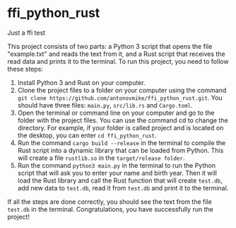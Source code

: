 # ffi_python_rust
Just a ffi test

This project consists of two parts: a Python 3 script that opens the file "example.txt" and reads the text from it, and a Rust script that receives the read data and prints it to the terminal. 
To run this project, you need to follow these steps:

1. Install Python 3 and Rust on your computer.
2. Clone the project files to a folder on your computer using the command ```git clone https://github.com/antonovmike/ffi_python_rust.git```. You should have three files: `main.py`, `src/lib.rs` and `Cargo.toml`.
3. Open the terminal or command line on your computer and go to the folder with the project files. You can use the command cd to change the directory. For example, if your folder is called project and is located on the desktop, you can enter ```cd ffi_python_rust```.
4. Run the command ```cargo build --release``` in the terminal to compile the Rust script into a dynamic library that can be loaded from Python. This will create a file `rustlib.so` in the `target/release folder`.
5. Run the command ```python3 main.py``` in the terminal to run the Python script that will ask you to enter your name and birth year. Then it will load the Rust library and call the Rust function that will create `test.db`, add new data to `test.db`, read it from `test.db` and print it to the terminal.

If all the steps are done correctly, you should see the text from the file `test.db` in the terminal. Congratulations, you have successfully run the project!
